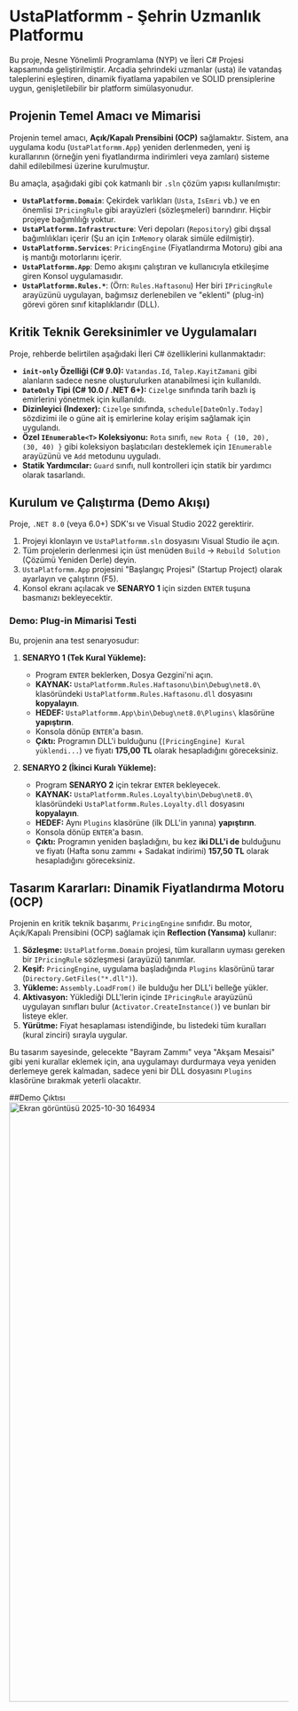 # UstaPlatformm - Şehrin Uzmanlık Platformu

Bu proje, Nesne Yönelimli Programlama (NYP) ve İleri C# Projesi kapsamında geliştirilmiştir. Arcadia şehrindeki uzmanlar (usta) ile vatandaş taleplerini eşleştiren, dinamik fiyatlama yapabilen ve SOLID prensiplerine uygun, genişletilebilir bir platform simülasyonudur.

## Projenin Temel Amacı ve Mimarisi

Projenin temel amacı, **Açık/Kapalı Prensibini (OCP)** sağlamaktır. Sistem, ana uygulama kodu (`UstaPlatformm.App`) yeniden derlenmeden, yeni iş kurallarının (örneğin yeni fiyatlandırma indirimleri veya zamları) sisteme dahil edilebilmesi üzerine kurulmuştur.

Bu amaçla, aşağıdaki gibi çok katmanlı bir `.sln` çözüm yapısı kullanılmıştır:

* **`UstaPlatformm.Domain`**: Çekirdek varlıkları (`Usta`, `IsEmri` vb.) ve en önemlisi `IPricingRule` gibi arayüzleri (sözleşmeleri) barındırır. Hiçbir projeye bağımlılığı yoktur.
* **`UstaPlatformm.Infrastructure`**: Veri depoları (`Repository`) gibi dışsal bağımlılıkları içerir (Şu an için `InMemory` olarak simüle edilmiştir).
* **`UstaPlatformm.Services`**: `PricingEngine` (Fiyatlandırma Motoru) gibi ana iş mantığı motorlarını içerir.
* **`UstaPlatformm.App`**: Demo akışını çalıştıran ve kullanıcıyla etkileşime giren Konsol uygulamasıdır.
* **`UstaPlatformm.Rules.*`**: (Örn: `Rules.Haftasonu`) Her biri `IPricingRule` arayüzünü uygulayan, bağımsız derlenebilen ve "eklenti" (plug-in) görevi gören sınıf kitaplıklarıdır (DLL).

## Kritik Teknik Gereksinimler ve Uygulamaları

Proje, rehberde belirtilen aşağıdaki İleri C# özelliklerini kullanmaktadır:

* **`init-only` Özelliği (C# 9.0):** `Vatandas.Id`, `Talep.KayitZamani` gibi alanların sadece nesne oluşturulurken atanabilmesi için kullanıldı.
* **`DateOnly` Tipi (C# 10.0 / .NET 6+):** `Cizelge` sınıfında tarih bazlı iş emirlerini yönetmek için kullanıldı.
* **Dizinleyici (Indexer):** `Cizelge` sınıfında, `schedule[DateOnly.Today]` sözdizimi ile o güne ait iş emirlerine kolay erişim sağlamak için uygulandı.
* **Özel `IEnumerable<T>` Koleksiyonu:** `Rota` sınıfı, `new Rota { (10, 20), (30, 40) }` gibi koleksiyon başlatıcıları desteklemek için `IEnumerable` arayüzünü ve `Add` metodunu uyguladı.
* **Statik Yardımcılar:** `Guard` sınıfı, null kontrolleri için statik bir yardımcı olarak tasarlandı.

## Kurulum ve Çalıştırma (Demo Akışı)

Proje, `.NET 8.0` (veya 6.0+) SDK'sı ve Visual Studio 2022 gerektirir.

1.  Projeyi klonlayın ve `UstaPlatformm.sln` dosyasını Visual Studio ile açın.
2.  Tüm projelerin derlenmesi için üst menüden `Build` -> `Rebuild Solution` (Çözümü Yeniden Derle) deyin.
3.  `UstaPlatformm.App` projesini "Başlangıç Projesi" (Startup Project) olarak ayarlayın ve çalıştırın (F5).
4.  Konsol ekranı açılacak ve **SENARYO 1** için sizden `ENTER` tuşuna basmanızı bekleyecektir.

### Demo: Plug-in Mimarisi Testi

Bu, projenin ana test senaryosudur:

1.  **SENARYO 1 (Tek Kural Yükleme):**
    * Program `ENTER` beklerken, Dosya Gezgini'ni açın.
    * **KAYNAK:** `UstaPlatformm.Rules.Haftasonu\bin\Debug\net8.0\` klasöründeki `UstaPlatformm.Rules.Haftasonu.dll` dosyasını **kopyalayın**.
    * **HEDEF:** `UstaPlatformm.App\bin\Debug\net8.0\Plugins\` klasörüne **yapıştırın**.
    * Konsola dönüp `ENTER`'a basın.
    * **Çıktı:** Programın DLL'i bulduğunu (`[PricingEngine] Kural yüklendi...`) ve fiyatı **175,00 TL** olarak hesapladığını göreceksiniz.

2.  **SENARYO 2 (İkinci Kuralı Yükleme):**
    * Program **SENARYO 2** için tekrar `ENTER` bekleyecek.
    * **KAYNAK:** `UstaPlatformm.Rules.Loyalty\bin\Debug\net8.0\` klasöründeki `UstaPlatformm.Rules.Loyalty.dll` dosyasını **kopyalayın**.
    * **HEDEF:** Aynı `Plugins` klasörüne (ilk DLL'in yanına) **yapıştırın**.
    * Konsola dönüp `ENTER`'a basın.
    * **Çıktı:** Programın yeniden başladığını, bu kez **iki DLL'i de** bulduğunu ve fiyatı (Hafta sonu zammı + Sadakat indirimi) **157,50 TL** olarak hesapladığını göreceksiniz.

## Tasarım Kararları: Dinamik Fiyatlandırma Motoru (OCP)

Projenin en kritik teknik başarımı, `PricingEngine` sınıfıdır. Bu motor, Açık/Kapalı Prensibini (OCP) sağlamak için **Reflection (Yansıma)** kullanır:

1.  **Sözleşme:** `UstaPlatformm.Domain` projesi, tüm kuralların uyması gereken bir `IPricingRule` sözleşmesi (arayüzü) tanımlar.
2.  **Keşif:** `PricingEngine`, uygulama başladığında `Plugins` klasörünü tarar (`Directory.GetFiles("*.dll")`).
3.  **Yükleme:** `Assembly.LoadFrom()` ile bulduğu her DLL'i belleğe yükler.
4.  **Aktivasyon:** Yüklediği DLL'lerin içinde `IPricingRule` arayüzünü uygulayan sınıfları bulur (`Activator.CreateInstance()`) ve bunları bir listeye ekler.
5.  **Yürütme:** Fiyat hesaplaması istendiğinde, bu listedeki tüm kuralları (kural zinciri) sırayla uygular.

Bu tasarım sayesinde, gelecekte "Bayram Zammı" veya "Akşam Mesaisi" gibi yeni kurallar eklemek için, ana uygulamayı durdurmaya veya yeniden derlemeye gerek kalmadan, sadece yeni bir DLL dosyasını `Plugins` klasörüne bırakmak yeterli olacaktır.

##Demo Çıktısı
<img width="1919" height="1079" alt="Ekran görüntüsü 2025-10-30 164934" src="https://github.com/user-attachments/assets/a9df180d-5c36-4ae5-805b-687bc78c9431" />

